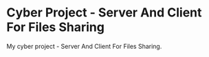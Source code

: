 # Cyber Project - Server And Client For Files Sharing
My cyber project - Server And Client For Files Sharing. 
